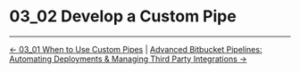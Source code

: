 # 03_02 Develop a Custom Pipe

<!-- FooterStart -->
---
[← 03_01 When to Use Custom Pipes](../03_01_when_to_use_custom_pipes/README.md) | [Advanced Bitbucket Pipelines: Automating Deployments & Managing Third Party Integrations →](../../README.md)
<!-- FooterEnd -->
